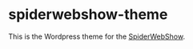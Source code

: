 spiderwebshow-theme
===================

This is the Wordpress theme for the [SpiderWebShow](http://spiderwebshow.ca).
